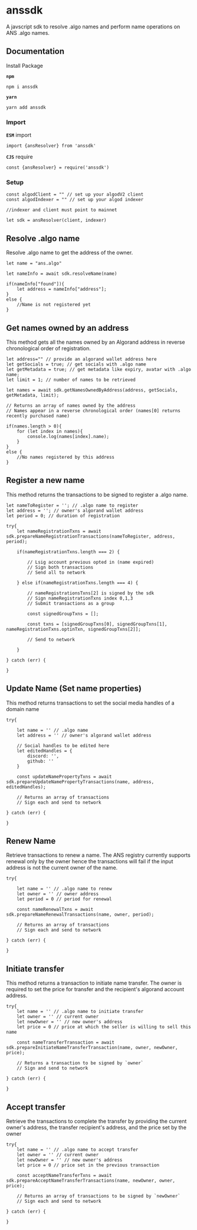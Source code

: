 # anssdk
A javscript sdk to resolve .algo names and perform name operations on ANS .algo names.

## Documentation

Install Package

**`npm`** 
```
npm i anssdk
```

**`yarn`** 
```
yarn add anssdk
```

### Import

**`ESM`** import
```
import {ansResolver} from 'anssdk'
```

**`CJS`** require
```
const {ansResolver} = require('anssdk')
```

### Setup

```
const algodClient = "" // set up your algodV2 client
const algodIndexer = "" // set up your algod indexer

//indexer and client must point to mainnet

let sdk = ansResolver(client, indexer)
```

## Resolve .algo name

Resolve .algo name to get the address of the owner. 

```
let name = "ans.algo"

let nameInfo = await sdk.resolveName(name)

if(nameInfo["found"]){
    let address = nameInfo["address"];
}
else {
    //Name is not registered yet
}
```

## Get names owned by an address

This method gets all the names owned by an Algorand address in reverse chronological order of registration. 

```
let address="" // provide an algorand wallet address here
let getSocials = true; // get socials with .algo name
let getMetadata = true; // get metadata like expiry, avatar with .algo name;
let limit = 1; // number of names to be retrieved

let names = await sdk.getNamesOwnedByAddress(address, getSocials, getMetadata, limit);

// Returns an array of names owned by the address
// Names appear in a reverse chronological order (names[0] returns recently purchased name)

if(names.length > 0){
    for (let index in names){
        console.log(names[index].name);
    }
}    
else {
    //No names registered by this address
}
```

## Register a new name

This method returns the transactions to be signed to register a .algo name.
```
let nameToRegister = ''; // .algo name to register
let address = ''; // owner's algorand wallet address
let period = 0; // duration of registration

try{
    let nameRegistrationTxns = await sdk.prepareNameRegistrationTransactions(nameToRegister, address, period);

    if(nameRegistrationTxns.length === 2) {

        // Lsig account previous opted in (name expired)
        // Sign both transactions
        // Send all to network

    } else if(nameRegistrationTxns.length === 4) {

        // nameRegistrationsTxns[2] is signed by the sdk
        // Sign nameRegistrationTxns index 0,1,3
        // Submit transactions as a group

        const signedGroupTxns = [];

        const txns = [signedGroupTxns[0], signedGroupTxns[1], nameRegistrationTxns.optinTxn, signedGroupTxns[2]];

        // Send to network

    }

} catch (err) {

}
```

## Update Name (Set name properties)

This method returns transactions to set the social media handles of a domain name

```
try{

    let name = '' // .algo name
    let address = '' // owner's algorand wallet address

    // Social handles to be edited here
    let editedHandles = {
        discord: '',
        github: ''
    }

    const updateNamePropertyTxns = await sdk.prepareUpdateNamePropertyTransactions(name, address, editedHandles);

    // Returns an array of transactions
    // Sign each and send to network

} catch (err) {

}
```

## Renew Name
Retrieve transactions to renew a name. The ANS registry currently supports renewal only by the owner hence the transactions will fail if the input address is not the current owner of the name.
```
try{

    let name = '' // .algo name to renew
    let owner = '' // owner address
    let period = 0 // period for renewal

    const nameRenewalTxns = await sdk.prepareNameRenewalTransactions(name, owner, period);

    // Returns an array of transactions 
    // Sign each and send to network

} catch (err) {

}
```

## Initiate transfer
This method returns a transaction to initiate name transfer. The owner is required to set the price for transfer and the recipient's algorand account address.
```
try{
    let name = '' // .algo name to initiate transfer
    let owner = '' // current owner
    let newOwner = '' // new owner's address
    let price = 0 // price at which the seller is willing to sell this name

    const nameTransferTransaction = await sdk.prepareInitiateNameTransferTransaction(name, owner, newOwner, price);

    // Returns a transaction to be signed by `owner` 
    // Sign and send to network

} catch (err) {

}
```

## Accept transfer
Retrieve the transactions to complete the transfer by providing the current owner's address, the transfer recipient's address, and the price set by the owner

```
try{
    let name = '' // .algo name to accept transfer
    let owner = '' // current owner
    let newOwner = '' // new owner's address
    let price = 0 // price set in the previous transaction

    const acceptNameTransferTxns = await sdk.prepareAcceptNameTransferTransactions(name, newOwner, owner, price);

    // Returns an array of transactions to be signed by `newOwner`
    // Sign each and send to network

} catch (err) {

}
```